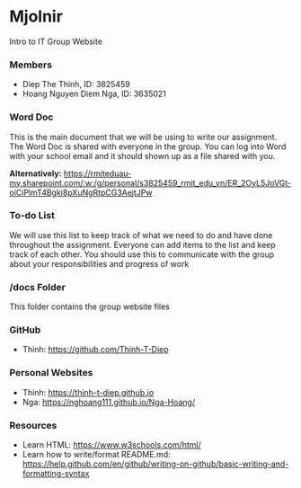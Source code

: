 # Mjolnir
Intro to IT Group Website

### Members
- Diep The Thinh, ID: 3825459
- Hoang Nguyen Diem Nga, ID: 3635021

### Word Doc
This is the main document that we will be using to write our assignment. The Word Doc is shared with everyone in the group. You can log into Word with your school email and it should shown up as a file shared with you.

**Alternatively:** https://rmiteduau-my.sharepoint.com/:w:/g/personal/s3825459_rmit_edu_vn/ER_2OyL5JoVGt-oiCiPlmT4Bgki8pXuNgRtpCG3AejtJPw

### To-do List
We will use this list to keep track of what we need to do and have done throughout the assignment. Everyone can add items to the list and keep track of each other. You should use this to communicate with the group about your responsibilities and progress of work

### /docs Folder
This folder contains the group website files

### GitHub
- Thinh: https://github.com/Thinh-T-Diep

### Personal Websites
- Thinh: https://thinh-t-diep.github.io
- Nga: https://nghoang111.github.io/Nga-Hoang/ 

### Resources
- Learn HTML: https://www.w3schools.com/html/
- Learn how to write/format README.md: https://help.github.com/en/github/writing-on-github/basic-writing-and-formatting-syntax

